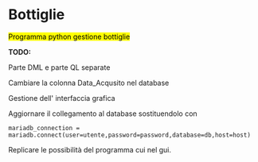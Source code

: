 # Bottiglie

<mark>Programma python gestione bottiglie</mark>

**TODO:**

Parte DML e parte QL separate

Cambiare la colonna Data_Acqusito nel database

Gestione dell' interfaccia grafica

Aggiornare il collegamento al database sostituendolo con

```
mariadb_connection = mariadb.connect(user=utente,password=password,database=db,host=host)
```

Replicare le possibilità del programma cui nel gui.
